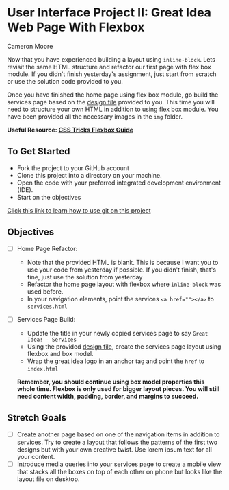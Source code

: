 # User Interface Project II: Great Idea Web Page With Flexbox

Cameron Moore

Now that you have experienced building a layout using `inline-block`.  Lets revisit the same HTML structure and refactor our first page with flex box module.  If you didn't finish yesterday's assignment, just start from scratch or use the solution code provided to you.

Once you have finished the home page using flex box module, go build the services page based on the [design file](design-files/services-desktop-design.png) provided to you.  This time you will need to structure your own HTML in addition to using flex box module.  You have been provided all the necessary images in the `img` folder.

**Useful Resource: [CSS Tricks Flexbox Guide](https://css-tricks.com/snippets/css/a-guide-to-flexbox/)**

## To Get Started

* Fork the project to your GitHub account
* Clone this project into a directory on your machine.
* Open the code with your preferred integrated development environment (IDE).
* Start on the objectives

[Click this link to learn how to use git on this project](https://youtu.be/8UQYTQzzNYM)  

## Objectives

* [ ] Home Page Refactor:
  * Note that the provided HTML is blank.  This is because I want you to use your code from yesterday if possible.  If you didn't finish, that's fine, just use the solution from yesterday
  * Refactor the home page layout with flexbox where `inline-block` was used before.
  * In your navigation elements, point the services `<a href=""></a>` to `services.html`

* [ ] Services Page Build:
  * Update the title in your newly copied services page to say `Great Idea! - Services`
  * Using the provided [design file](design-files/services-desktop-design.png), create the services page layout using flexbox and box model.
  * Wrap the great idea logo in an anchor tag and point the `href` to `index.html`
  
  **Remember, you should continue using box model properties this whole time.  Flexbox is only used for bigger layout pieces.  You will still need content width, padding, border, and margins to succeed.**

## Stretch Goals

* [ ] Create another page based on one of the navigation items in addition to services.  Try to create a layout that follows the patterns of the first two designs but with your own creative twist.  Use lorem ipsum text for all your content.
* [ ] Introduce media queries into your services page to create a mobile view that stacks all the boxes on top of each other on phone but looks like the layout file on desktop.